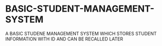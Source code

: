 # BASIC-STUDENT-MANAGEMENT-SYSTEM
A BASIC STUDENE MANAGEMENT SYSTEM WHICH STORES STUDENT INFORMATION WITH ID AND CAN BE RECALLED LATER
